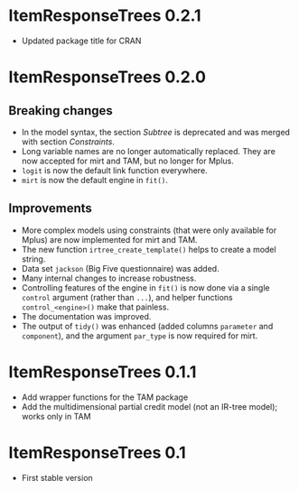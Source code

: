 # ItemResponseTrees 0.2.1

* Updated package title for CRAN

# ItemResponseTrees 0.2.0

## Breaking changes

* In the model syntax, the section *Subtree* is deprecated and was merged with section *Constraints*.
* Long variable names are no longer automatically replaced. They are now accepted for mirt and TAM, but no longer for Mplus.
* `logit` is now the default link function everywhere.
* `mirt` is now the default engine in `fit()`.

## Improvements

* More complex models using constraints (that were only available for Mplus) are now implemented for mirt and TAM.
* The new function `irtree_create_template()` helps to create a model string.
* Data set `jackson` (Big Five questionnaire) was added.
* Many internal changes to increase robustness.
* Controlling features of the engine in `fit()` is now done via a single `control` argument (rather than `...`), and helper functions `control_<engine>()` make that painless.
* The documentation was improved.
* The output of `tidy()` was enhanced (added columns `parameter` and `component`), and the argument `par_type` is now required for mirt.

# ItemResponseTrees 0.1.1

* Add wrapper functions for the TAM package
* Add the multidimensional partial credit model (not an IR-tree model); works only in TAM

# ItemResponseTrees 0.1

* First stable version
